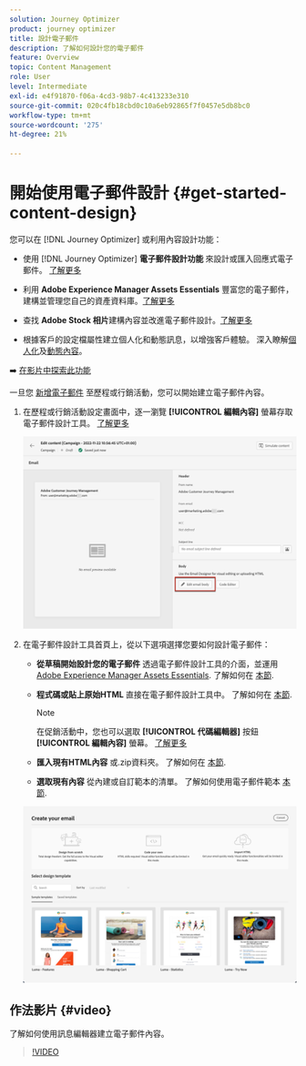 ```yaml
---
solution: Journey Optimizer
product: journey optimizer
title: 設計電子郵件
description: 了解如何設計您的電子郵件
feature: Overview
topic: Content Management
role: User
level: Intermediate
exl-id: e4f91870-f06a-4cd3-98b7-4c413233e310
source-git-commit: 020c4fb18cbd0c10a6eb92865f7f0457e5db8bc0
workflow-type: tm+mt
source-wordcount: '275'
ht-degree: 21%

---
```


# 開始使用電子郵件設計 {#get-started-content-design}

您可以在 [!DNL Journey Optimizer] 或利用內容設計功能：

* 使用 [!DNL Journey Optimizer] **電子郵件設計功能** 來設計或匯入回應式電子郵件。 [了解更多](content-from-scratch.md)

* 利用 **Adobe Experience Manager Assets Essentials** 豐富您的電子郵件，建構並管理您自己的資產資料庫。[了解更多](assets-essentials.md)

* 查找 **Adobe Stock 相片**&#x200B;建構內容並改進電子郵件設計。[了解更多](stock.md)

* 根據客戶的設定檔屬性建立個人化和動態訊息，以增強客戶體驗。 深入瞭解[個人化](../personalization/personalize.md)及[動態內容](../personalization/get-started-dynamic-content.md)。

➡️ [在影片中探索此功能](#video)

一旦您 [新增電子郵件](create-email.md) 至歷程或行銷活動，您可以開始建立電子郵件內容。

1. 在歷程或行銷活動設定畫面中，逐一瀏覽 **[!UICONTROL 編輯內容]** 螢幕存取電子郵件設計工具。 [了解更多](create-email.md#define-email-content)

   ![](assets/email_designer_edit_email_body.png)

1. 在電子郵件設計工具首頁上，從以下選項選擇您要如何設計電子郵件：

   * **從草稿開始設計您的電子郵件** 透過電子郵件設計工具的介面，並運用 [Adobe Experience Manager Assets Essentials](assets-essentials.md). 了解如何在 [本節](content-from-scratch.md).

   * **程式碼或貼上原始HTML** 直接在電子郵件設計工具中。 了解如何在 [本節](code-content.md).

      >[!NOTE]
      >
      >在促銷活動中，您也可以選取 **[!UICONTROL 代碼編輯器]** 按鈕 **[!UICONTROL 編輯內容]** 螢幕。 [了解更多](create-email.md#define-email-content)


   * **匯入現有HTML內容** 或.zip資料夾。 了解如何在 [本節](existing-content.md).

   * **選取現有內容** 從內建或自訂範本的清單。 了解如何使用電子郵件範本 [本節](email-templates.md).

   ![](assets/email_designer_create_options.png)

## 作法影片 {#video}

了解如何使用訊息編輯器建立電子郵件內容。

>[!VIDEO](https://video.tv.adobe.com/v/334150?quality=12)